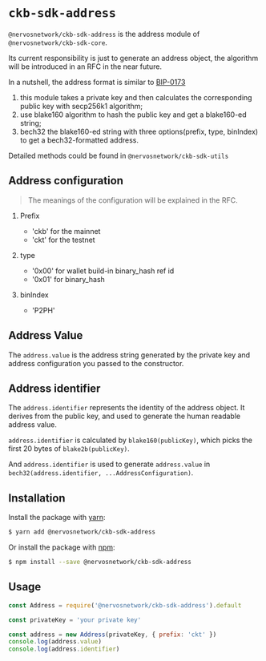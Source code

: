 # `ckb-sdk-address`

`@nervosnetwork/ckb-sdk-address` is the address module of `@nervosnetwork/ckb-sdk-core`.

Its current responsibility is just to generate an address object, the algorithm will be introduced in an RFC in the near future.

In a nutshell, the address format is similar to [BIP-0173](https://github.com/bitcoin/bips/blob/master/bip-0173.mediawiki)

1. this module takes a private key and then calculates the corresponding public key with secp256k1 algorithm;
2. use blake160 algorithm to hash the public key and get a blake160-ed string;
3. bech32 the blake160-ed string with three options(prefix, type, binIndex) to get a bech32-formatted address.

Detailed methods could be found in `@nervosnetwork/ckb-sdk-utils`

## Address configuration

> The meanings of the configuration will be explained in the RFC.

1. Prefix

   - 'ckb' for the mainnet
   - 'ckt' for the testnet

2. type

   - '0x00' for wallet build-in binary_hash ref id
   - '0x01' for binary_hash

3. binIndex

   - 'P2PH'

## Address Value

The `address.value` is the address string generated by the private key and address configuration you passed to the constructor.

## Address identifier

The `address.identifier` represents the identity of the address object. It derives from the public key, and used to generate the human readable address value.

`address.identifier` is calculated by `blake160(publicKey)`, which picks the first 20 bytes of `blake2b(publicKey)`.

And `address.identifier` is used to generate `address.value` in `bech32(address.identifier, ...AddressConfiguration)`.

## Installation

Install the package with [yarn](https://yarnpkg.com/):

```sh
$ yarn add @nervosnetwork/ckb-sdk-address
```

Or install the package with [npm](https://npmjs.com):

```sh
$ npm install --save @nervosnetwork/ckb-sdk-address
```

## Usage

```javascript
const Address = require('@nervosnetwork/ckb-sdk-address').default

const privateKey = 'your private key'

const address = new Address(privateKey, { prefix: 'ckt' })
console.log(address.value)
console.log(address.identifier)
```
